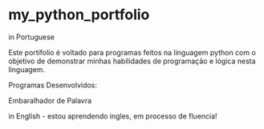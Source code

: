 # my_python_portfolio
in Portuguese

Este portifolio é voltado para programas feitos na linguagem python com o objetivo de demonstrar minhas habilidades de programação e lógica nesta linguagem.

Programas Desenvolvidos:

Embaralhador de Palavra


in English - estou aprendendo ingles, em processo de fluencia!

